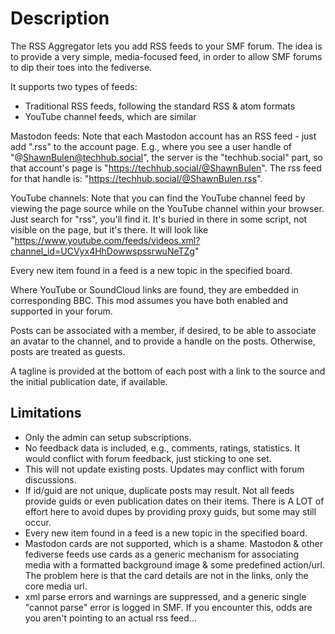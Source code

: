 # Description
The RSS Aggregator lets you add RSS feeds to your SMF forum.  The idea is to provide a very simple, media-focused feed, in order to allow SMF forums to dip their toes into the fediverse.

It supports two types of feeds:
 - Traditional RSS feeds, following the standard RSS & atom formats
 - YouTube channel feeds, which are similar

Mastodon feeds:  Note that each Mastodon account has an RSS feed - just add ".rss" to the account page.  E.g., where you see a user handle of "@ShawnBulen@techhub.social", the server is the "techhub.social" part, so that account's page is "https://techhub.social/@ShawnBulen".  The rss feed for that handle is: "https://techhub.social/@ShawnBulen.rss".

YouTube channels:  Note that you can find the YouTube channel feed by viewing the page source while on the YouTube channel within your browser.  Just search for "rss", you'll find it.  It's buried in there in some script, not visible on the page, but it's there.  It will look like "https://www.youtube.com/feeds/videos.xml?channel_id=UCVyx4HhDowwspssrwuNeTZg"

Every new item found in a feed is a new topic in the specified board.

Where YouTube or SoundCloud links are found, they are embedded in corresponding BBC.  This mod assumes you have both enabled and supported in your forum.

Posts can be associated with a member, if desired, to be able to associate an avatar to the channel, and to provide a handle on the posts.  Otherwise, posts are treated as guests.

A tagline is provided at the bottom of each post with a link to the source and the initial publication date, if available.

## Limitations
 - Only the admin can setup subscriptions.
 - No feedback data is included, e.g., comments, ratings, statistics.  It would conflict with forum feedback, just sticking to one set.
 - This will not update existing posts.  Updates may conflict with forum discussions.
 - If id/guid are not unique, duplicate posts may result.  Not all feeds provide guids or even publication dates on their items.  There is A LOT of effort here to avoid dupes by providing proxy guids, but some may still occur.
 - Every new item found in a feed is a new topic in the specified board.
 - Mastodon cards are not supported, which is a shame.  Mastodon & other fediverse feeds use cards as a generic mechanism for associating media with a formatted background image & some predefined action/url.  The problem here is that the card details are not in the links, only the core media url.
 - xml parse errors and warnings are suppressed, and a generic single "cannot parse" error is logged in SMF.  If you encounter this, odds are you aren't pointing to an actual rss feed...
